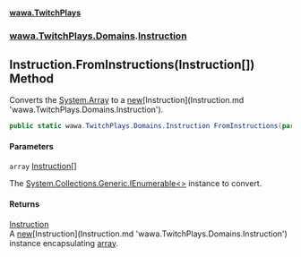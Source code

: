 #### [wawa.TwitchPlays](index.md 'index')
### [wawa.TwitchPlays.Domains](wawa.TwitchPlays.Domains.md 'wawa.TwitchPlays.Domains').[Instruction](Instruction.md 'wawa.TwitchPlays.Domains.Instruction')

## Instruction.FromInstructions(Instruction[]) Method

Converts the [System.Array](https://docs.microsoft.com/en-us/dotnet/api/System.Array 'System.Array') to a [new](https://docs.microsoft.com/en-us/dotnet/csharp/language-reference/keywords/new 'https://docs.microsoft.com/en-us/dotnet/csharp/language-reference/keywords/new')[Instruction](Instruction.md 'wawa.TwitchPlays.Domains.Instruction').

```csharp
public static wawa.TwitchPlays.Domains.Instruction FromInstructions(params wawa.TwitchPlays.Domains.Instruction[] array);
```
#### Parameters

<a name='wawa.TwitchPlays.Domains.Instruction.FromInstructions(wawa.TwitchPlays.Domains.Instruction[]).array'></a>

`array` [Instruction](Instruction.md 'wawa.TwitchPlays.Domains.Instruction')[[]](https://docs.microsoft.com/en-us/dotnet/api/System.Array 'System.Array')

The [System.Collections.Generic.IEnumerable&lt;&gt;](https://docs.microsoft.com/en-us/dotnet/api/System.Collections.Generic.IEnumerable-1 'System.Collections.Generic.IEnumerable`1') instance to convert.

#### Returns
[Instruction](Instruction.md 'wawa.TwitchPlays.Domains.Instruction')  
A [new](https://docs.microsoft.com/en-us/dotnet/csharp/language-reference/keywords/new 'https://docs.microsoft.com/en-us/dotnet/csharp/language-reference/keywords/new')[Instruction](Instruction.md 'wawa.TwitchPlays.Domains.Instruction') instance encapsulating [array](Instruction.FromInstructions(Instruction[]).md#wawa.TwitchPlays.Domains.Instruction.FromInstructions(wawa.TwitchPlays.Domains.Instruction[]).array 'wawa.TwitchPlays.Domains.Instruction.FromInstructions(wawa.TwitchPlays.Domains.Instruction[]).array').